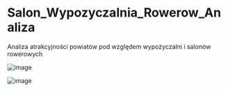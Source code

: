 # Salon_Wypozyczalnia_Rowerow_Analiza

Analiza atrakcyjności powiatów pod względem wypożyczalni i salonów rowerowych

![image](https://github.com/Wiecus/Salom_Wypozyczalnia_Rowerow_Analiza/assets/126171977/ca6cee84-2d83-48b3-aa4f-68c4210364fe)

![image](https://github.com/Wiecus/Salon_Wypozyczalnia_Rowerow_Analiza/assets/126171977/f657e442-e9c4-442d-90f1-2971155b43c3)

